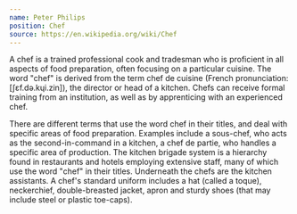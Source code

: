 ```yaml
---
name: Peter Philips
position: Chef
source: https://en.wikipedia.org/wiki/Chef
---
```


<!-- source content -->
A chef is a trained professional cook and tradesman who is proficient in all aspects of food preparation, often focusing on a particular cuisine. The word "chef" is derived from the term chef de cuisine (French pronunciation: ​[ʃɛf.də.kɥi.zin]), the director or head of a kitchen. Chefs can receive formal training from an institution, as well as by apprenticing with an experienced chef.

There are different terms that use the word chef in their titles, and deal with specific areas of food preparation. Examples include a sous-chef, who acts as the second-in-command in a kitchen, a chef de partie, who handles a specific area of production. The kitchen brigade system is a hierarchy found in restaurants and hotels employing extensive staff, many of which use the word "chef" in their titles. Underneath the chefs are the kitchen assistants. A chef's standard uniform includes a hat (called a toque), neckerchief, double-breasted jacket, apron and sturdy shoes (that may include steel or plastic toe-caps).